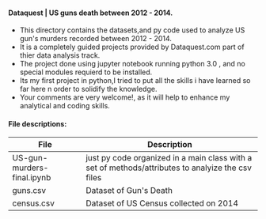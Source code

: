 #### Dataquest | US guns death between 2012 - 2014.
* This directory contains the datasets,and py code used to analyze US gun's murders recorded between 2012 - 2014.
* It is a completely guided projects provided by Dataquest.com part of thier data analysis track.
* The project done using jupyter notebook running python 3.0 , and no special modules requierd to be installed.
* Its my first project in python,I tried to put all the skills i have learned so far here n order to solidify the knowledge.
* Your comments are very welcome!, as it will help to enhance my analytical and coding skills.

#### File descriptions:

 File                           | Description   |
| ------------------------------| ------------- |
| US-gun-murders-final.ipynb    | just py code organized in a main class with a set of methods/attributes to analyize the csv files|
| guns.csv                      | Dataset of Gun's Death|
| census.csv                    | Dataset of US Census collected on 2014|
